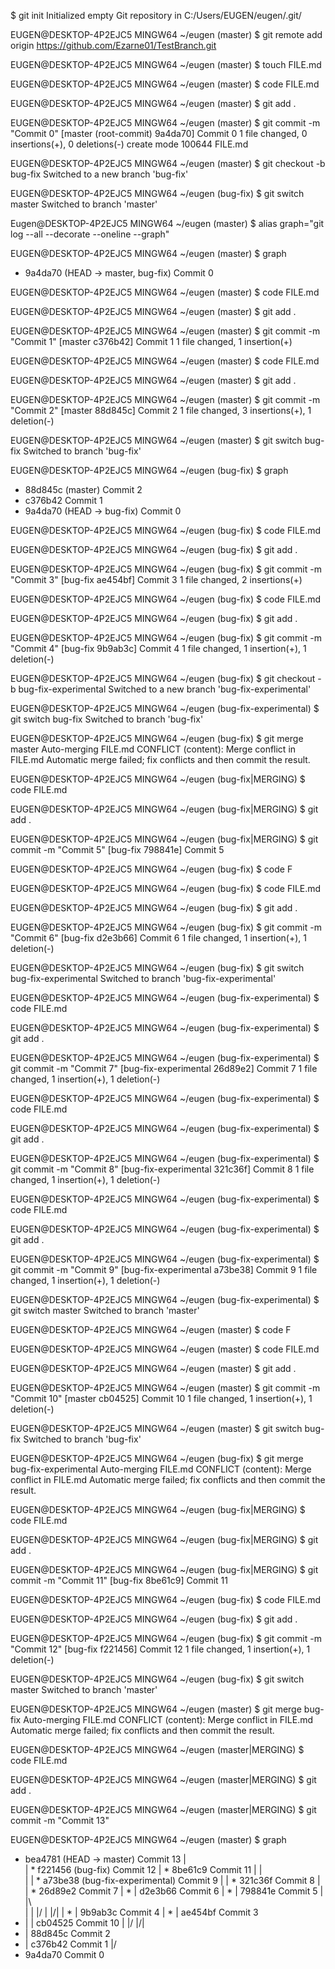 $ git init
Initialized empty Git repository in C:/Users/EUGEN/eugen/.git/

EUGEN@DESKTOP-4P2EJC5 MINGW64 ~/eugen (master)
$ git remote add origin https://github.com/Ezarne01/TestBranch.git

EUGEN@DESKTOP-4P2EJC5 MINGW64 ~/eugen (master)
$ touch FILE.md

EUGEN@DESKTOP-4P2EJC5 MINGW64 ~/eugen (master)
$ code FILE.md

EUGEN@DESKTOP-4P2EJC5 MINGW64 ~/eugen (master)
$ git add .

EUGEN@DESKTOP-4P2EJC5 MINGW64 ~/eugen (master)
$ git commit -m "Commit 0"
[master (root-commit) 9a4da70] Commit 0
 1 file changed, 0 insertions(+), 0 deletions(-)
 create mode 100644 FILE.md

EUGEN@DESKTOP-4P2EJC5 MINGW64 ~/eugen (master)
$ git checkout -b bug-fix
Switched to a new branch 'bug-fix'

EUGEN@DESKTOP-4P2EJC5 MINGW64 ~/eugen (bug-fix)
$ git switch master
Switched to branch 'master'

Eugen@DESKTOP-4P2EJC5 MINGW64 ~/eugen (master)
$ alias graph="git log --all --decorate --oneline --graph"

EUGEN@DESKTOP-4P2EJC5 MINGW64 ~/eugen (master)
$ graph
* 9a4da70 (HEAD -> master, bug-fix) Commit 0

EUGEN@DESKTOP-4P2EJC5 MINGW64 ~/eugen (master)
$ code FILE.md

EUGEN@DESKTOP-4P2EJC5 MINGW64 ~/eugen (master)
$ git add .

EUGEN@DESKTOP-4P2EJC5 MINGW64 ~/eugen (master)
$ git commit -m "Commit 1"
[master c376b42] Commit 1
 1 file changed, 1 insertion(+)

EUGEN@DESKTOP-4P2EJC5 MINGW64 ~/eugen (master)
$ code FILE.md

EUGEN@DESKTOP-4P2EJC5 MINGW64 ~/eugen (master)
$ git add .

EUGEN@DESKTOP-4P2EJC5 MINGW64 ~/eugen (master)
$ git commit -m "Commit 2"
[master 88d845c] Commit 2
 1 file changed, 3 insertions(+), 1 deletion(-)

EUGEN@DESKTOP-4P2EJC5 MINGW64 ~/eugen (master)
$ git switch bug-fix
Switched to branch 'bug-fix'

EUGEN@DESKTOP-4P2EJC5 MINGW64 ~/eugen (bug-fix)
$ graph
* 88d845c (master) Commit 2
* c376b42 Commit 1
* 9a4da70 (HEAD -> bug-fix) Commit 0

EUGEN@DESKTOP-4P2EJC5 MINGW64 ~/eugen (bug-fix)
$ code FILE.md

EUGEN@DESKTOP-4P2EJC5 MINGW64 ~/eugen (bug-fix)
$ git add .

EUGEN@DESKTOP-4P2EJC5 MINGW64 ~/eugen (bug-fix)
$ git commit -m "Commit 3"
[bug-fix ae454bf] Commit 3
 1 file changed, 2 insertions(+)

EUGEN@DESKTOP-4P2EJC5 MINGW64 ~/eugen (bug-fix)
$ code FILE.md

EUGEN@DESKTOP-4P2EJC5 MINGW64 ~/eugen (bug-fix)
$ git add .

EUGEN@DESKTOP-4P2EJC5 MINGW64 ~/eugen (bug-fix)
$ git commit -m "Commit 4"
[bug-fix 9b9ab3c] Commit 4
 1 file changed, 1 insertion(+), 1 deletion(-)

EUGEN@DESKTOP-4P2EJC5 MINGW64 ~/eugen (bug-fix)
$ git checkout -b bug-fix-experimental
Switched to a new branch 'bug-fix-experimental'

EUGEN@DESKTOP-4P2EJC5 MINGW64 ~/eugen (bug-fix-experimental)
$ git switch bug-fix
Switched to branch 'bug-fix'

EUGEN@DESKTOP-4P2EJC5 MINGW64 ~/eugen (bug-fix)
$ git merge master
Auto-merging FILE.md
CONFLICT (content): Merge conflict in FILE.md
Automatic merge failed; fix conflicts and then commit the result.

EUGEN@DESKTOP-4P2EJC5 MINGW64 ~/eugen (bug-fix|MERGING)
$ code FILE.md

EUGEN@DESKTOP-4P2EJC5 MINGW64 ~/eugen (bug-fix|MERGING)
$ git add .

EUGEN@DESKTOP-4P2EJC5 MINGW64 ~/eugen (bug-fix|MERGING)
$ git commit -m "Commit 5"
[bug-fix 798841e] Commit 5

EUGEN@DESKTOP-4P2EJC5 MINGW64 ~/eugen (bug-fix)
$ code F

EUGEN@DESKTOP-4P2EJC5 MINGW64 ~/eugen (bug-fix)
$ code FILE.md

EUGEN@DESKTOP-4P2EJC5 MINGW64 ~/eugen (bug-fix)
$ git add .

EUGEN@DESKTOP-4P2EJC5 MINGW64 ~/eugen (bug-fix)
$ git commit -m "Commit 6"
[bug-fix d2e3b66] Commit 6
 1 file changed, 1 insertion(+), 1 deletion(-)

EUGEN@DESKTOP-4P2EJC5 MINGW64 ~/eugen (bug-fix)
$ git switch bug-fix-experimental
Switched to branch 'bug-fix-experimental'

EUGEN@DESKTOP-4P2EJC5 MINGW64 ~/eugen (bug-fix-experimental)
$ code FILE.md

EUGEN@DESKTOP-4P2EJC5 MINGW64 ~/eugen (bug-fix-experimental)
$ git add .

EUGEN@DESKTOP-4P2EJC5 MINGW64 ~/eugen (bug-fix-experimental)
$ git commit -m "Commit 7"
[bug-fix-experimental 26d89e2] Commit 7
 1 file changed, 1 insertion(+), 1 deletion(-)

EUGEN@DESKTOP-4P2EJC5 MINGW64 ~/eugen (bug-fix-experimental)
$ code FILE.md

EUGEN@DESKTOP-4P2EJC5 MINGW64 ~/eugen (bug-fix-experimental)
$ git add .

EUGEN@DESKTOP-4P2EJC5 MINGW64 ~/eugen (bug-fix-experimental)
$ git commit -m "Commit 8"
[bug-fix-experimental 321c36f] Commit 8
 1 file changed, 1 insertion(+), 1 deletion(-)

EUGEN@DESKTOP-4P2EJC5 MINGW64 ~/eugen (bug-fix-experimental)
$ code FILE.md

EUGEN@DESKTOP-4P2EJC5 MINGW64 ~/eugen (bug-fix-experimental)
$ git add .

EUGEN@DESKTOP-4P2EJC5 MINGW64 ~/eugen (bug-fix-experimental)
$ git commit -m "Commit 9"
[bug-fix-experimental a73be38] Commit 9
 1 file changed, 1 insertion(+), 1 deletion(-)

EUGEN@DESKTOP-4P2EJC5 MINGW64 ~/eugen (bug-fix-experimental)
$ git switch master
Switched to branch 'master'

EUGEN@DESKTOP-4P2EJC5 MINGW64 ~/eugen (master)
$ code F

EUGEN@DESKTOP-4P2EJC5 MINGW64 ~/eugen (master)
$ code FILE.md

EUGEN@DESKTOP-4P2EJC5 MINGW64 ~/eugen (master)
$ git add .

EUGEN@DESKTOP-4P2EJC5 MINGW64 ~/eugen (master)
$ git commit -m "Commit 10"
[master cb04525] Commit 10
 1 file changed, 1 insertion(+), 1 deletion(-)

EUGEN@DESKTOP-4P2EJC5 MINGW64 ~/eugen (master)
$ git switch bug-fix
Switched to branch 'bug-fix'

EUGEN@DESKTOP-4P2EJC5 MINGW64 ~/eugen (bug-fix)
$ git merge bug-fix-experimental
Auto-merging FILE.md
CONFLICT (content): Merge conflict in FILE.md
Automatic merge failed; fix conflicts and then commit the result.

EUGEN@DESKTOP-4P2EJC5 MINGW64 ~/eugen (bug-fix|MERGING)
$ code FILE.md

EUGEN@DESKTOP-4P2EJC5 MINGW64 ~/eugen (bug-fix|MERGING)
$ git add .

EUGEN@DESKTOP-4P2EJC5 MINGW64 ~/eugen (bug-fix|MERGING)
$ git commit -m "Commit 11"
[bug-fix 8be61c9] Commit 11

EUGEN@DESKTOP-4P2EJC5 MINGW64 ~/eugen (bug-fix)
$ code FILE.md

EUGEN@DESKTOP-4P2EJC5 MINGW64 ~/eugen (bug-fix)
$ git add .

EUGEN@DESKTOP-4P2EJC5 MINGW64 ~/eugen (bug-fix)
$ git commit -m "Commit 12"
[bug-fix f221456] Commit 12
 1 file changed, 1 insertion(+), 1 deletion(-)

EUGEN@DESKTOP-4P2EJC5 MINGW64 ~/eugen (bug-fix)
$ git switch master
Switched to branch 'master'

EUGEN@DESKTOP-4P2EJC5 MINGW64 ~/eugen (master)
$ git merge bug-fix
Auto-merging FILE.md
CONFLICT (content): Merge conflict in FILE.md
Automatic merge failed; fix conflicts and then commit the result.

EUGEN@DESKTOP-4P2EJC5 MINGW64 ~/eugen (master|MERGING)
$ code FILE.md

EUGEN@DESKTOP-4P2EJC5 MINGW64 ~/eugen (master|MERGING)
$ git add .

EUGEN@DESKTOP-4P2EJC5 MINGW64 ~/eugen (master|MERGING)
$ git commit -m "Commit 13"

EUGEN@DESKTOP-4P2EJC5 MINGW64 ~/eugen (master)
$ graph
*   bea4781 (HEAD -> master) Commit 13
|\
| * f221456 (bug-fix) Commit 12
| *   8be61c9 Commit 11
| |\
| | * a73be38 (bug-fix-experimental) Commit 9
| | * 321c36f Commit 8
| | * 26d89e2 Commit 7
| * | d2e3b66 Commit 6
| * |   798841e Commit 5
| |\ \
| | |/
| |/|
| * | 9b9ab3c Commit 4
| * | ae454bf Commit 3
* | | cb04525 Commit 10
| |/
|/|
* | 88d845c Commit 2
* | c376b42 Commit 1
|/
* 9a4da70 Commit 0
